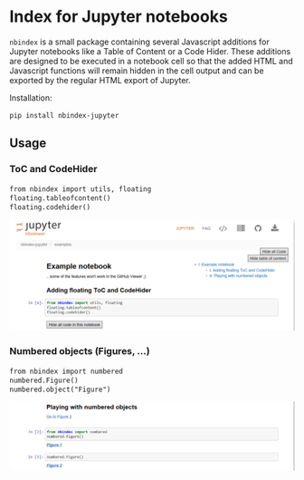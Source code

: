 # Index for Jupyter notebooks
`nbindex` is a small package containing several Javascript additions for Jupyter
notebooks like a Table of Content or a Code Hider. These additions are designed
to be executed in a notebook cell so that the added HTML and Javascript functions
will remain hidden in the cell output and can be exported by the regular HTML
export of Jupyter.

Installation:

    pip install nbindex-jupyter

## Usage

### ToC and CodeHider

    from nbindex import utils, floating
    floating.tableofcontent()
    floating.codehider()

![toc_codehider.png](examples/toc_codehider.png)

### Numbered objects (Figures, ...)

    from nbindex import numbered
    numbered.Figure()
    numbered.object("Figure")

![numbered.png](examples/numbered.png)

